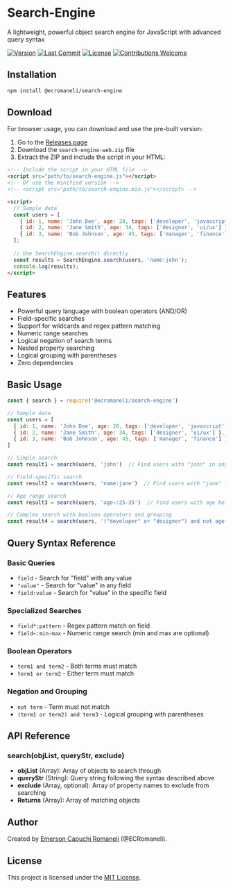 # Search-Engine

A lightweight, powerful object search engine for JavaScript with advanced query syntax

<p>
    <a href="https://github.com/ECRomaneli/Search-Engine/tags"><img src="https://img.shields.io/github/v/tag/ecromaneli/Search-Engine?label=version&sort=semver" alt="Version"></a>
    <a href="https://github.com/ECRomaneli/Search-Engine/commits/master"><img src="https://img.shields.io/github/last-commit/ecromaneli/Search-Engine" alt="Last Commit"></a>
    <a href="https://github.com/ECRomaneli/Search-Engine/blob/master/LICENSE"><img src="https://img.shields.io/github/license/ecromaneli/Search-Engine" alt="License"></a>
    <a href="https://github.com/ECRomaneli/Search-Engine/issues"><img src="https://img.shields.io/badge/contributions-welcome-brightgreen.svg" alt="Contributions Welcome"></a>
</p>

## Installation

```bash
npm install @ecromaneli/search-engine
```

## Download

For browser usage, you can download and use the pre-built version:

1. Go to the [Releases page](https://github.com/ECRomaneli/Search-Engine/releases/latest)
2. Download the `search-engine-web.zip` file 
3. Extract the ZIP and include the script in your HTML:

```html
<!-- Include the script in your HTML file -->
<script src="path/to/search-engine.js"></script>
<!-- Or use the minified version -->
<!-- <script src="path/to/search-engine.min.js"></script> -->

<script>
  // Sample data
  const users = [
    { id: 1, name: 'John Doe', age: 28, tags: ['developer', 'javascript'] },
    { id: 2, name: 'Jane Smith', age: 34, tags: ['designer', 'ui/ux'] },
    { id: 3, name: 'Bob Johnson', age: 45, tags: ['manager', 'finance'] }
  ];
  
  // Use SearchEngine.search() directly
  const results = SearchEngine.search(users, 'name:john');
  console.log(results);
</script>
```

## Features

- Powerful query language with boolean operators (AND/OR)
- Field-specific searches
- Support for wildcards and regex pattern matching
- Numeric range searches
- Logical negation of search terms
- Nested property searching
- Logical grouping with parentheses
- Zero dependencies

## Basic Usage

```javascript
const { search } = require('@ecromaneli/search-engine')

// Sample data
const users = [
  { id: 1, name: 'John Doe', age: 28, tags: ['developer', 'javascript'] },
  { id: 2, name: 'Jane Smith', age: 34, tags: ['designer', 'ui/ux'] },
  { id: 3, name: 'Bob Johnson', age: 45, tags: ['manager', 'finance'] }
]

// Simple search
const result1 = search(users, 'john')  // Find users with "john" in any field

// Field-specific search
const result2 = search(users, 'name:jane')  // Find users with "jane" in the name field

// Age range search
const result3 = search(users, 'age~:25-35')  // Find users with age between 25 and 35

// Complex search with boolean operators and grouping
const result4 = search(users, '("developer" or "designer") and not age~:40-50')
```

## Query Syntax Reference

### Basic Queries

- `field` - Search for "field" with any value
- `"value"` - Search for "value" in any field
- `field:value` - Search for "value" in the specific field

### Specialized Searches

- `field*:pattern` - Regex pattern match on field
- `field~:min-max` - Numeric range search (min and max are optional)

### Boolean Operators

- `term1 and term2` - Both terms must match
- `term1 or term2` - Either term must match

### Negation and Grouping

- `not term` - Term must not match
- `(term1 or term2) and term3` - Logical grouping with parentheses

## API Reference

### search(objList, queryStr, exclude)

- **objList** (Array): Array of objects to search through
- **queryStr** (String): Query string following the syntax described above
- **exclude** (Array, optional): Array of property names to exclude from searching
- **Returns** (Array): Array of matching objects

## Author

Created by [Emerson Capuchi Romaneli](https://github.com/ECRomaneli) (@ECRomaneli).

## License

This project is licensed under the [MIT License](https://github.com/ECRomaneli/Search-Engine/blob/master/LICENSE).
